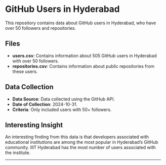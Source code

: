 
# GitHub Users in Hyderabad

This repository contains data about GitHub users in Hyderabad, who have over 50 followers and repositories.

## Files
- **users.csv**: Contains information about 505 GitHub users in Hyderabad with over 50 followers.
- **repositories.csv**: Contains information about public repositories from these users.

## Data Collection
- **Data Source**: Data collected using the GitHub API.
- **Date of Collection**: 2024-10-31.
- **Criteria**: Only included users with 50+ followers.


## Interesting Insight
An interesting finding from this data is that developers associated with educational institutions are among the most popular in Hyderabad’s GitHub community. IIIT Hyderabad has the most number of users associated with the institute.

---

